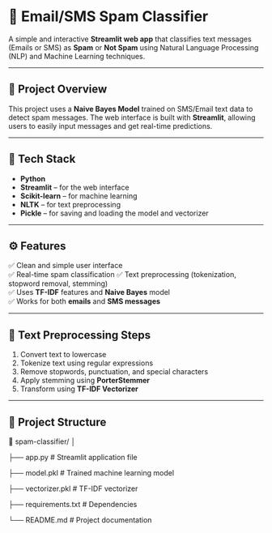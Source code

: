 # 📩 Email/SMS Spam Classifier

A simple and interactive **Streamlit web app** that classifies text messages (Emails or SMS) as **Spam** or **Not Spam** using Natural Language Processing (NLP) and Machine Learning techniques.

---

## 🚀 Project Overview

This project uses a **Naive Bayes Model** trained on  SMS/Email text data to detect spam messages. The web interface is built with **Streamlit**, allowing users to easily input messages and get real-time predictions.

---

## 🧠 Tech Stack

- **Python**
- **Streamlit** – for the web interface  
- **Scikit-learn** – for machine learning  
- **NLTK** – for text preprocessing  
- **Pickle** – for saving and loading the model and vectorizer  

---

## ⚙️ Features

✅ Clean and simple user interface  
✅ Real-time spam classification
✅ Text preprocessing  (tokenization, stopword removal, stemming)  
✅ Uses **TF-IDF** features and **Naive Bayes** model  
✅ Works for both **emails** and **SMS messages**  

---

## 🧹 Text Preprocessing Steps

1. Convert text to lowercase  
2. Tokenize text using regular expressions  
3. Remove stopwords, punctuation, and special characters  
4. Apply stemming using **PorterStemmer**  
5. Transform using **TF-IDF Vectorizer**

---

## 🧾 Project Structure

📂 spam-classifier/
│

├── app.py # Streamlit application file

├── model.pkl # Trained machine learning model

├── vectorizer.pkl # TF-IDF vectorizer

├── requirements.txt # Dependencies

└── README.md # Project documentation



